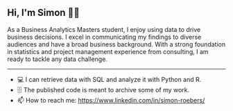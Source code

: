 ## Hi, I'm Simon 🙋‍♂️
As a Business Analytics Masters student, I enjoy using data to drive business decisions. I excel in communicating my findings to diverse audiences and have a broad business background. With a strong foundation in statistics and project management experience from consulting, I am ready to tackle any data challenge.

---

- 💻 I can retrieve data with SQL and analyze it with Python and R.
- 🗄️ The published code is meant to archive some of my work.
- 📫 How to reach me: https://www.linkedin.com/in/simon-roebers/


<!--
**simonroebers/simonroebers** is a ✨ _special_ ✨ repository because its `README.md` (this file) appears on your GitHub profile.

Here are some ideas to get you started:

- 🔭 I’m currently working on ...
- 🌱 I’m currently learning ...
- 👯 I’m looking to collaborate on ...
- 🤔 I’m looking for help with ...
- 💬 Ask me about ...
- 📫 How to reach me: ...
- 😄 Pronouns: ...
- ⚡ Fun fact: ...
-->
